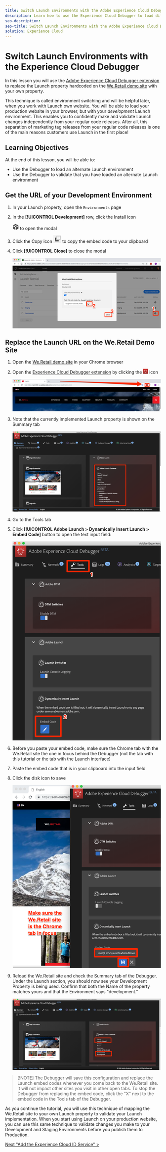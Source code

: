 ```yaml
---
title: Switch Launch Environments with the Adobe Experience Cloud Debugger
description: Learn how to use the Experience Cloud Debugger to load different Launch embed codes. This lesson is part of the "Implementing the Experience Cloud in Websites with Launch" tutorial.
seo-description:
seo-title: Switch Launch Environments with the Adobe Experience Cloud Debugger
solution: Experience Cloud
---
```


# Switch Launch Environments with the Experience Cloud Debugger

In this lesson you will use the [Adobe Experience Cloud Debugger extension](https://chrome.google.com/webstore/detail/adobe-experience-cloud-de/ocdmogmohccmeicdhlhhgepeaijenapj) to replace the Launch property hardcoded on the [We.Retail demo site](https://aem.enablementadobe.com/content/we-retail/us/en.html) with your own property.

This technique is called environment switching and will be helpful later, when you work with Launch own website. You will be able to load your production website in your browser, but with your *development* Launch environment. This enables you to confidently make and validate Launch changes independently from your regular code releases.  After all, this separation of marketing tag releases from your regular code releases is one of the main reasons customers use Launch in the first place!

## Learning Objectives

At the end of this lesson, you will be able to:

* Use the Debugger to load an alternate Launch environment
* Use the Debugger to validate that you have loaded an alternate Launch environment
  
## Get the URL of your Development Environment

1. In your Launch property, open the `Environments` page

1. In the **[!UICONTROL Development]** row, click the Install icon

   ![Install icon](../assets/images/launch-installIcon.png) to open the modal

1. Click the Copy icon ![Copy icon](../assets/images/launch-copyIcon.png) to copy the embed code to your clipboard

1. Click **[!UICONTROL Close]** to close the modal

   ![Install icon](../assets/images/launch-copyInstallCode.png)

## Replace the Launch URL on the We.Retail Demo Site

1. Open the [We.Retail demo site](https://aem.enablementadobe.com/content/we-retail/us/en.html) in your Chrome browser

1. Open the [Experience Cloud Debugger extension](https://chrome.google.com/webstore/detail/adobe-experience-cloud-de/ocdmogmohccmeicdhlhhgepeaijenapj) by clicking the ![Debugger Icon](../assets/images/icon-debugger.png) icon

   ![Click the Debugger icon](../assets/images/switchEnvironments-openDebugger.png)

1. Note that the currently implemented Launch property is shown on the Summary tab

   ![Launch environment shown in Debugger](../assets/images/switchEnvironments-debuggerOnWeRetail-prod.png)

1. Go to the Tools tab

1. Click **[!UICONTROL Adobe Launch > Dynamically Insert Launch > Embed Code]** button to open the text input field:

   ![Click the Adobe Launch > Dynamically Insert Launch > Embed Code button](../assets/images/switchEnvironments-debugger-editEmbedCode.png)

1. Before you paste your embed code, make sure the Chrome tab with the We.Retail site the one in focus behind the Debugger (not the tab with this tutorial or the tab with the Launch interface)

1. Paste the embed code that is in your clipboard into the input field

1. Click the disk icon to save

   ![Launch environment shown in Debugger](../assets/images/switchEnvironments-debugger-save.png)

1. Reload the We.Retail site and check the Summary tab of the Debugger. Under the Launch section, you should now see your Development Property is being used. Confirm that both the Name of the property matches yours and that the Environment says "development."

   ![Launch environment shown in Debugger](../assets/images/switchEnvironments-debuggerOnWeRetail.png)

>[!NOTE] The Debugger will save this configuration and replace the Launch embed codes whenever you come back to the We.Retail site. It will not impact other sites you visit in other open tabs. To stop the Debugger from replacing the embed code, click the "X" next to the embed code in the Tools tab of the Debugger.

As you continue the tutorial, you will use this technique of mapping the We.Retail site to your own Launch property to validate your Launch implementation. When you start using Launch on your production website, you can use this same technique to validate changes you make to your Development and Staging Environments before you publish them to Production.

[Next "Add the Experience Cloud ID Service" >](id-service.md)